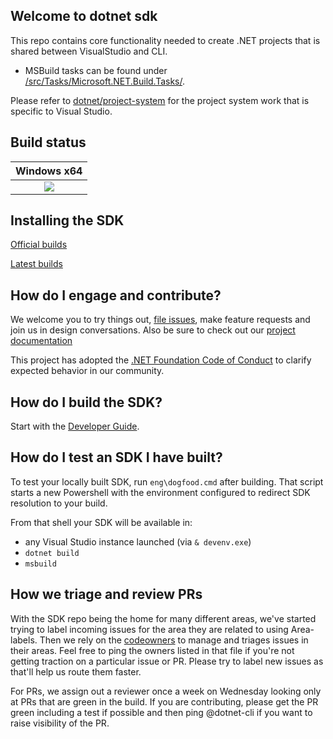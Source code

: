 ## Welcome to dotnet sdk

This repo contains core functionality needed to create .NET projects that is shared between VisualStudio and CLI.

* MSBuild tasks can be found under [/src/Tasks/Microsoft.NET.Build.Tasks/](src/Tasks/Microsoft.NET.Build.Tasks).

Please refer to [dotnet/project-system](https://github.com/dotnet/project-system) for the project system work that is specific to Visual Studio.

## Build status

|Windows x64 |
|:------:|
|[![](https://dev.azure.com/dnceng/internal/_apis/build/status/dotnet/sdk/DotNet-Core-Sdk%203.0%20(Windows)%20(YAML)%20(Official))](https://dev.azure.com/dnceng/internal/_build?definitionId=140)|

## Installing the SDK
[Official builds](https://dotnet.microsoft.com/download/dotnet-core)

[Latest builds](https://github.com/dotnet/installer#installers-and-binaries)

## How do I engage and contribute?

We welcome you to try things out, [file issues](https://github.com/dotnet/sdk/issues), make feature requests and join us in design conversations. Also be sure to check out our [project documentation](documentation)

This project has adopted the [.NET Foundation Code of Conduct](https://dotnetfoundation.org/code-of-conduct) to clarify expected behavior in our community.

## How do I build the SDK?

Start with the [Developer Guide](documentation/project-docs/developer-guide.md).

## How do I test an SDK I have built?

To test your locally built SDK, run `eng\dogfood.cmd` after building. That script starts a new Powershell with the environment configured to redirect SDK resolution to your build.

From that shell your SDK will be available in:

- any Visual Studio instance launched (via `& devenv.exe`)
- `dotnet build`
- `msbuild`


## How we triage and review PRs

With the SDK repo being the home for many different areas, we've started trying to label incoming issues for the area they are related to using Area- labels.  Then we rely on the [codeowners](https://github.com/dotnet/sdk/blob/main/CODEOWNERS) to manage and triages issues in their areas.  Feel free to ping the owners listed in that file if you're not getting traction on a particular issue or PR. Please try to label new issues as that'll help us route them faster.

For PRs, we assign out a reviewer once a week on Wednesday looking only at PRs that are green in the build.  If you are contributing, please get the PR green including a test if possible and then ping @dotnet-cli if you want to raise visibility of the PR.
